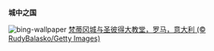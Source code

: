 
**城中之国**

![bing-wallpaper](https://www.bing.com/th?id=OHR.VaticanCity_ZH-CN3075109504_1920x1080.jpg)
[梵蒂冈城与圣彼得大教堂，罗马，意大利 (© RudyBalasko/Getty Images)](https://www.bing.com/search?q=%E6%A2%B5%E8%92%82%E5%86%88%E5%9F%8E&amp;form=hpcapt&amp;mkt=zh-cn)
  